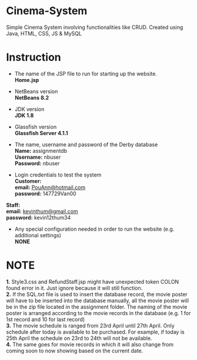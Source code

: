 # Cinema-System
Simple Cinema System involving functionalities like CRUD. Created using Java, HTML, CSS, JS &amp; MySQL

# Instruction
- The name of the JSP file to run for starting up the website.</br>
**Home.jsp**</br>

- NetBeans version</br>
**NetBeans 8.2**</br>

- JDK version</br>
**JDK 1.8**</br>

- Glassfish version</br>
**Glassfish Server 4.1.1**</br>

- The name, username and password of the Derby database</br>
**Name:** assignmentdb</br>
**Username:** nbuser</br>
**Password:** nbuser</br>

- Login credentials to test the system</br>
**Customer:**</br>
**email:** PouAnn@hotmail.com</br>
**password:** 147729Van00</br>

**Staff:**</br>
**email:** kevinthum@gmail.com</br>
**password:** kevin12thum34</br>

- Any special configuration needed in order to run the website (e.g. additional settings)</br>
**NONE**</br>

# NOTE
**1.** Style3.css and RefundStaff.jsp might have unexpected token COLON found error in it. Just ignore because it will still function.</br>
**2.** If the SQL.txt file is used to insert the database record, the movie poster will have to be inserted into the database manually, all the movie poster will be in the zip file located in the assignment folder. The naming of the movie poster is arranged according to the movie records in the database (e.g. 1 for 1st record and 10 for last record)</br>
**3.** The movie schedule is ranged from 23rd April until 27th April. Only schedule after today is available to be purchased. For example, if today is 25th April the schedule on 23rd to 24th will not be available.</br>
**4.** The same goes for movie records in which it will also change from coming soon to now showing based on the current date.
